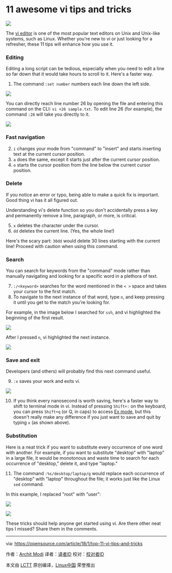 11 awesome vi tips and tricks
======

![](https://opensource.com/sites/default/files/styles/image-full-size/public/lead-images/keyboaord_enter_writing_documentation.jpg?itok=kKrnXc5h)

The [vi editor][1] is one of the most popular text editors on Unix and Unix-like systems, such as Linux. Whether you're new to vi or just looking for a refresher, these 11 tips will enhance how you use it.

### Editing

Editing a long script can be tedious, especially when you need to edit a line so far down that it would take hours to scroll to it. Here's a faster way.

  1. The command `:set number` numbers each line down the left side.

![](https://opensource.com/sites/default/files/styles/panopoly_image_original/public/u128651/setnum.png?itok=sFVA97mG)

You can directly reach line number 26 by opening the file and entering this command on the CLI: `vi +26 sample.txt`. To edit line 26 (for example), the command `:26` will take you directly to it.

![](https://opensource.com/sites/default/files/styles/panopoly_image_original/public/u128651/number.png?itok=d7FE0LL3)

### Fast navigation

  2. `i` changes your mode from "command" to "insert" and starts inserting text at the current cursor position.
  3. `a` does the same, except it starts just after the current cursor position.
  4. `o` starts the cursor position from the line below the current cursor position.



### Delete

If you notice an error or typo, being able to make a quick fix is important. Good thing vi has it all figured out.

Understanding vi's delete function so you don't accidentally press a key and permanently remove a line, paragraph, or more, is critical.

  5. `x` deletes the character under the cursor.
  6. `dd` deletes the current line. (Yes, the whole line!)



Here's the scary part: `30dd` would delete 30 lines starting with the current line! Proceed with caution when using this command.

### Search

You can search for keywords from the "command" mode rather than manually navigating and looking for a specific word in a plethora of text.

  7. `:/<keyword>` searches for the word mentioned in the `< >` space and takes your cursor to the first match.
  8. To navigate to the next instance of that word, type `n`, and keep pressing it until you get to the match you're looking for.



For example, in the image below I searched for `ssh`, and vi highlighted the beginning of the first result.

![](https://opensource.com/sites/default/files/styles/panopoly_image_original/public/u128651/ssh-search.png?itok=tJ-7FujH)

After I pressed `n`, vi highlighted the next instance.

![](https://opensource.com/sites/default/files/styles/panopoly_image_original/public/u128651/n-search.png?itok=wU-u3LiI)

### Save and exit

Developers (and others) will probably find this next command useful.

  9. `:x` saves your work and exits vi.

![](https://opensource.com/sites/default/files/styles/panopoly_image_original/public/u128651/x.png?itok=kfoHx84m)

  10. If you think every nanosecond is worth saving, here's a faster way to shift to terminal mode in vi. Instead of pressing `Shift+:` on the keyboard, you can press `Shift+q` (or Q, in caps) to access [Ex mode][2], but this doesn't really make any difference if you just want to save and quit by typing `x` (as shown above).



### Substitution

Here is a neat trick if you want to substitute every occurrence of one word with another. For example, if you want to substitute "desktop" with "laptop" in a large file, it would be monotonous and waste time to search for each occurrence of "desktop," delete it, and type "laptop."

  11. The command `:%s/desktop/laptop/g` would replace each occurrence of "desktop" with "laptop" throughout the file; it works just like the Linux `sed` command.



In this example, I replaced "root" with "user":

![](https://opensource.com/sites/default/files/styles/panopoly_image_original/public/u128651/subs-command.png?itok=M8MN72sp)

![](https://opensource.com/sites/default/files/styles/panopoly_image_original/public/u128651/subs-result.png?itok=34zzVdUt)

These tricks should help anyone get started using vi. Are there other neat tips I missed? Share them in the comments.

--------------------------------------------------------------------------------

via: https://opensource.com/article/18/1/top-11-vi-tips-and-tricks

作者：[Archit Modi][a]
译者：[译者ID](https://github.com/译者ID)
校对：[校对者ID](https://github.com/校对者ID)

本文由 [LCTT](https://github.com/LCTT/TranslateProject) 原创编译，[Linux中国](https://linux.cn/) 荣誉推出

[a]:https://opensource.com/users/architmodi
[1]:http://ex-vi.sourceforge.net/
[2]:https://en.wikibooks.org/wiki/Learning_the_vi_Editor/Vim/Modes#Ex-mode
